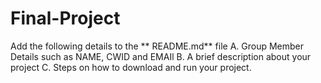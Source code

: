 # Final-Project

Add the following details to the ** README.md** file
A. Group Member Details such as NAME, CWID and EMAIl
B. A brief description about your project
C. Steps on how to download and run your project.

